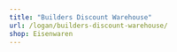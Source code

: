 ```yaml
---
title: "Builders Discount Warehouse"
url: /logan/builders-discount-warehouse/
shop: Eisenwaren
---
```


